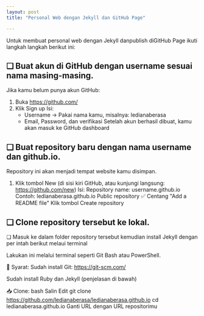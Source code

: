 ```yaml
---
layout: post
title: "Personal Web dengan Jekyll dan GitHub Page"

---
```

Untuk membuat personal web dengan Jekyll danpublish diGitHub Page ikuti langkah langkah berikut ini:

 ## ❏ Buat akun di GitHub dengan username sesuai nama masing-masing.

Jika kamu belum punya akun GitHub:
1. Buka https://github.com/
2. Klik Sign up Isi: 
    - Username → Pakai nama kamu, misalnya: ledianaberasa 
    - Email, Password, dan verifikasi
Setelah akun berhasil dibuat, kamu akan masuk ke GitHub dashboard

## ❏ Buat repository baru dengan nama username dan github.io.

 Repository ini akan menjadi tempat website kamu disimpan.

1. Klik tombol New (di sisi kiri GitHub, atau kunjungi langsung: https://github.com/new) 
    Isi: Repository name: username.github.io Contoh: ledianaberasa.github.io
Public repository ✅ Centang "Add a README file" Klik tombol Create repository

 ## ❏ Clone repository tersebut ke lokal.
 ❏ Masuk ke dalam folder repository tersebut kemudian install Jekyll dengan per
intah berikut melaui terminal

Lakukan ini melalui terminal seperti Git Bash atau PowerShell.

🔧 Syarat:
Sudah install Git: https://git-scm.com/

Sudah install Ruby dan Jekyll (penjelasan di bawah)

📥 Clone:
bash
Salin
Edit
git clone https://github.com/ledianaberasa/ledianaberasa.github.io
cd ledianaberasa.github.io
Ganti URL dengan URL repositorimu